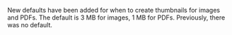 New defaults have been added for when to create thumbnails for images and PDFs. The default is 3 MB for images, 1 MB for PDFs. Previously, there was no default.
